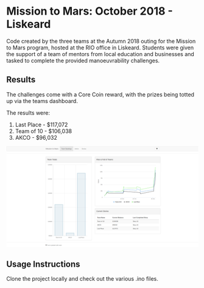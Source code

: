# Mission to Mars: October 2018 - Liskeard
Code created by the three teams at the Autumn 2018 outing for the Mission to Mars program, hosted at the RIO office in Liskeard. Students were given the support of a team of mentors from local education and businesses and tasked to complete the provided manoeuvrability challenges.

## Results
The challenges come with a Core Coin reward, with the prizes being totted up via
the teams dashboard.

The results were:

1. Last Place - $117,072
2. Team of 10 - $106,038
3. AKCO       - $96,032

![Mission to Mars team results](results.png "Final team results")

## Usage Instructions
Clone the project locally and check out the various .ino files.
